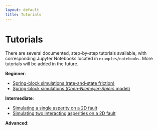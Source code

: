 ```yaml
---
layout: default
title: Tutorials
---
```


# Tutorials

There are several documented, step-by-step tutorials available, with corresponding Jupyter Notebooks located in `examples/notebooks`. More tutorials will be added in the future.



**Beginner**:

* [Spring-block simulations (rate-and-state friction)](tutorial_RSF_spring-block.html)
* [Spring-block simulations (*Chen-Niemeijer-Spiers* model)](tutorial_CNS_spring-block.html)



**Intermediate**:

- [Simulating a single asperity on a 2D fault](tutorial_single_asperity_python.html)
- [Simulating two interacting asperities on a 2D fault](tutorial_double_asperity_python.html)



**Advanced**:

